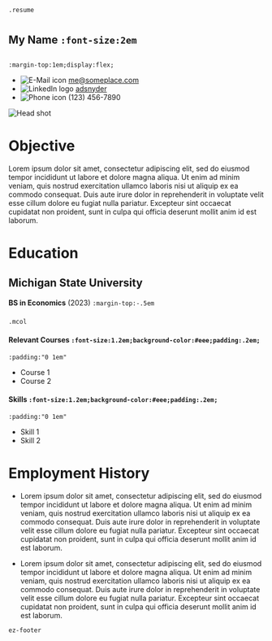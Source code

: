 `.resume`

#

## My Name `:font-size:2em`

##
`:margin-top:1em;display:flex;`

- ![E-Mail icon](https://upload.wikimedia.org/wikipedia/commons/a/a7/Email_%2889509%29_-_The_Noun_Project.svg) [me@someplace.com](mailto:me@someplace.com)
- ![LinkedIn logo](https://upload.wikimedia.org/wikipedia/commons/e/e9/Linkedin_icon.svg) [adsnyder](https://www.linkedin.com/in/adsnyder/)
- ![Phone icon](https://upload.wikimedia.org/wikipedia/commons/4/4b/Phone_font_awesome.svg) (123) 456-7890

![Head shot](https://upload.wikimedia.org/wikipedia/commons/thumb/a/a6/William_G._Johnsson.jpg/385px-William_G._Johnsson.jpg)

# Objective

Lorem ipsum dolor sit amet, consectetur adipiscing elit, sed do eiusmod tempor incididunt ut labore et dolore magna aliqua. Ut enim ad minim veniam, quis nostrud exercitation ullamco laboris nisi ut aliquip ex ea commodo consequat. Duis aute irure dolor in reprehenderit in voluptate velit esse cillum dolore eu fugiat nulla pariatur. Excepteur sint occaecat cupidatat non proident, sunt in culpa qui officia deserunt mollit anim id est laborum.

# Education

## Michigan State University

**BS in Economics** (2023)
`:margin-top:-.5em`

###
`.mcol`

#### Relevant Courses `:font-size:1.2em;background-color:#eee;padding:.2em;`
`:padding:"0 1em"`

- Course 1
- Course 2

#### Skills `:font-size:1.2em;background-color:#eee;padding:.2em;`
`:padding:"0 1em"`

- Skill 1
- Skill 2

# Employment History

- Lorem ipsum dolor sit amet, consectetur adipiscing elit, sed do eiusmod tempor incididunt ut labore et dolore magna aliqua. Ut enim ad minim veniam, quis nostrud exercitation ullamco laboris nisi ut aliquip ex ea commodo consequat. Duis aute irure dolor in reprehenderit in voluptate velit esse cillum dolore eu fugiat nulla pariatur. Excepteur sint occaecat cupidatat non proident, sunt in culpa qui officia deserunt mollit anim id est laborum.

- Lorem ipsum dolor sit amet, consectetur adipiscing elit, sed do eiusmod tempor incididunt ut labore et dolore magna aliqua. Ut enim ad minim veniam, quis nostrud exercitation ullamco laboris nisi ut aliquip ex ea commodo consequat. Duis aute irure dolor in reprehenderit in voluptate velit esse cillum dolore eu fugiat nulla pariatur. Excepteur sint occaecat cupidatat non proident, sunt in culpa qui officia deserunt mollit anim id est laborum.

`ez-footer`
